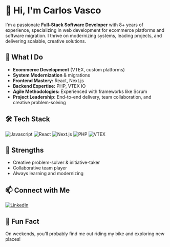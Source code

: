# 👋 Hi, I'm Carlos Vasco

I'm a passionate **Full-Stack Software Developer** with 8+ years of experience, specializing in web development for ecommerce platforms and software migration. I thrive on modernizing systems, leading projects, and delivering scalable, creative solutions.

## 🚀 What I Do
- **Ecommerce Development** (VTEX, custom platforms)
- **System Modernization** & migrations
- **Frontend Mastery:** React, Next.js
- **Backend Expertise:** PHP, VTEX IO
- **Agile Methodologies:** Experienced with frameworks like Scrum
- **Project Leadership:** End-to-end delivery, team collaboration, and creative problem-solving

## 🛠️ Tech Stack
![Javascript](https://img.shields.io/badge/-javascript-blue?logo=javascript)
![React](https://img.shields.io/badge/-React-61dafb?style=flat&logo=react&logoColor=white)
![Next.js](https://img.shields.io/badge/-Next.js-000?style=flat&logo=next.js&logoColor=white)
![PHP](https://img.shields.io/badge/-PHP-777bb4?style=flat&logo=php&logoColor=white)
![VTEX](https://img.shields.io/badge/-VTEX-f71963?style=flat&logo=vtex&logoColor=white)

## 🌟 Strengths
- Creative problem-solver & initiative-taker
- Collaborative team player
- Always learning and modernizing

## 📫 Connect with Me
[![LinkedIn](https://img.shields.io/badge/-Carlos%20Andres%20Vasco-blue?style=flat&logo=linkedin&logoColor=white)](https://www.linkedin.com/in/carlos-andres-vascob9/)

## 🚴 Fun Fact
On weekends, you’ll probably find me out riding my bike and exploring new places!
